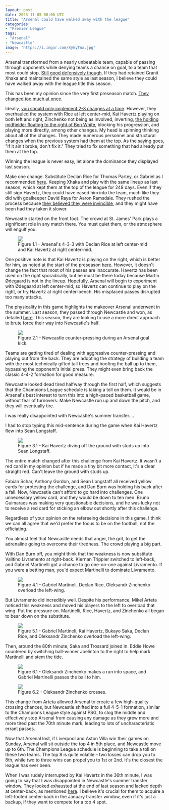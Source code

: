```yaml
---
layout: post
date: 2023-11-05 08:00 UTC
title: "Arsenal could have walked away with the league"
categories:
- "Premier League"
tags:
- "Arsenal"
- "Newcastle"
image: "https://i.imgur.com/XykyTna.jpg"
---
```


Arsenal transformed from a nearly unbeatable team, capable of passing through opponents while denying teams a chance on goal, to a team that most could stop. [Still good defensively though](https://tacticsjournal.com/2023/09/26/arsenal-thicket/). If they had retained Granit Xhaka and maintained the same style as last season, I believe they could have walked away with the league title this season. 

<!---more--->

This has been my opinion since the very first preseason match. [They changed too much at once](https://tacticsjournal.com/2023/07/24/arsenal-65m-question/).

Ideally, [you should only implement 2-3 changes at a time](https://tacticsjournal.com/2023/09/30/rhythm-size-of-squads-and-schedule/). However, they overhauled the system with Rice at left center-mid, Kai Havertz playing on both left and right, Zinchenko not being as involved, inverting, [the holding midfielder floating to the right of Ben White](https://tacticsjournal.com/2023/08/13/partey-tasked-with-disrupting-arsenal-ball-progression/), blocking his progression, and playing more directly, among other changes. My head is spinning thinking about all of the changes. They made numerous personnel and structural changes when the previous system had them at the top. As the saying goes, "If it ain't broke, don't fix it." They tried to fix something that had already put them at the top.

Winning the league is never easy, let alone the dominance they displayed last season.

Make one change. Substitute Declan Rice for Thomas Partey, or Gabriel as I recommended [here](https://tacticsjournal.com/2023/08/03/declan-rice-outside-of-jurrien-timber-for-arsenal/). Keeping Xhaka and play with the same lineup as last season, which kept them at the top of the league for 248 days. Even if they still sign Havertz, they could have eased him into the team, much like they did with goalkeeper David Raya for Aaron Ramsdale. They rushed the process because [they believed they were invincible](https://tacticsjournal.com/2023/07/09/reassembling-arsenal-invincibles/), and they might have been had they taken it slower.

Newcastle started on the front foot. The crowd at St. James' Park plays a significant role in any match there. You must quiet them, or the atmosphere will engulf you.

<figure>
    <img src="https://i.imgur.com/2J2nSNT.jpg">
    <figcaption>Figure 1.1 - Arsenal's 4-3-3 with Declan Rice at left center-mid and Kai Havertz at right center-mid.</figcaption>
</figure>

One positive note is that Kai Havertz is playing on the right, which is better for him, as noted at the start of the preseason [here](https://tacticsjournal.com/2023/07/14/arsenal-left-midfielder-experiment/). However, it doesn't change the fact that most of his passes are inaccurate. Havertz has been used on the right sporadically, but he must be there today because Martin Ødegaard is not in the lineup. Hopefully, Arsenal will begin to experiment with Ødegaard at left center-mid, so Havertz can continue to play on the right, or try Havertz at right center-bench. His misplaced passes disrupted too many attacks.

The physicality in this game highlights the makeover Arsenal underwent in the summer. Last season, they passed through Newcastle and won, as detailed [here](https://tacticsjournal.com/NASCAR/). This season, they are looking to use a more direct approach to brute force their way into Newcastle's half.

<figure>
    <img src="https://i.imgur.com/1d4PTUZ.jpg">
    <figcaption>Figure 2.1 - Newcastle counter-pressing during an Arsenal goal kick.</figcaption>
</figure>

Teams are getting tired of dealing with aggressive counter-pressing and playing out from the back. They are adopting the strategy of building a team with the most technically gifted tall trees and hoofing the ball up to them, bypassing the opponent's initial press. They might even bring back the classic 4-4-2 formation for good measure.

Newcastle looked dead tired halfway through the first half, which suggests that the Champions League schedule is taking a toll on them. It would be in Arsenal's best interest to turn this into a high-paced basketball game, without fear of turnovers. Make Newcastle run up and down the pitch, and they will eventually tire.

I was really disappointed with Newcastle's summer transfer....

I had to stop typing this mid-sentence during the game when Kai Havertz flew into Sean Longstaff.

<figure>
    <img src="https://i.imgur.com/XykyTna.jpg">
    <figcaption>Figure 3.1 - Kai Havertz diving off the ground with studs up into Sean Longstaff.</figcaption>
</figure>

The entire match changed after this challenge from Kai Havertz. It wasn't a red card in my opinion but if he made a tiny bit more contact, it's a clear straight red. Can't leave the ground with studs up. 

Fabian Schar, Anthony Gordon, and Sean Longstaff all received yellow cards for protesting the challenge, and Dan Burn was holding his back after a fall. Now, Newcastle can't afford to go hard into challenges. One unnecessary yellow card, and they would be down to ten men. Bruno Guimaraes was making very questionable decisions, and he was lucky not to receive a red card for sticking an elbow out shortly after this challenge. 

Regardless of your opinion on the refereeing decisions in this game, I think we can all agree that we'd prefer the focus to be on the football, not the officiating. 

You almost feel that Newcastle needs that anger, the grit, to get the adrenaline going to overcome their tiredness. The crowd playing a big part. 

With Dan Burn off, you might think that the weakness is now substitute Valitino Livramento at right-back. Kiernan Trippier switched to left-back, and Gabriel Martinelli got a chance to go one-on-one against Livramento. If you were a betting man, you'd expect Martinelli to dominate Livramento.

<figure>
    <img src="https://i.imgur.com/OxnhQEW.jpg">
    <figcaption>Figure 4.1 - Gabriel Martineli, Declan Rice, Oleksandr Zinchenko overload the left-wing.</figcaption>
</figure>

But Livramento did incredibly well. Despite his performance, Mikel Arteta noticed this weakness and moved his players to the left to overload that wing. Put the pressure on. Martinelli, Rice, Havertz, and Zinchenko all began to bear down on the substitute.

<figure>
    <img src="https://i.imgur.com/Y6xZRVl.jpg">
    <figcaption>Figure 5.1 - Gabriel Martineli, Kai Havertz, Bukayo Saka, Declan Rice, and Oleksandr Zinchenko overload the left-wing.</figcaption>
</figure>

Then, around the 80th minute, Saka and Trossard joined in. Eddie Howe countered by switching ball-winner Joelinton to the right to help mark Martinelli and stem the tide.

<figure>
    <img src="https://i.imgur.com/SfDW6VH.jpg">
    <figcaption>Figure 6.1 - Oleksandr Zinchenko makes a run into space, and Gabriel Martinelli passes the ball to him.</figcaption>
</figure>

<figure>
    <img src="https://i.imgur.com/AKDyHig.jpg">
    <figcaption>Figure 6.2 - Oleksandr Zinchenko crosses.</figcaption>
</figure>

This change from Arteta allowed Arsenal to create a few high-quality crossing chances, but Newcastle shifted into a full 4-5-1 formation, similar to the Champions League style against PSG, to clog the middle and effectively stop Arsenal from causing any damage as they grew more and more tired past the 70th minute mark, leading to lots of uncharacteristic errant passes.

Now that Arsenal lost, if Liverpool and Aston Villa win their games on Sunday, Arsenal will sit outside the top 4 in 5th place, and Newcastle move up to 6th. The Champions League schedule is beginning to take a toll on these two teams. The top 8 is quite volatile – two losses can drop you to 8th, while two to three wins can propel you to 1st or 2nd. It's the closest the league has ever been.

When I was rudely interrupted by Kai Havertz in the 36th minute, I was going to say that I was disappointed in Newcastle's summer transfer window. They looked exhausted at the end of last season and lacked depth at center-back, as mentioned [here](https://tacticsjournal.com/2023/08/16/18-23/). I believe it's crucial for them to acquire a left-footed center-back in the January transfer window, even if it's just a backup, if they want to compete for a top 4 spot.